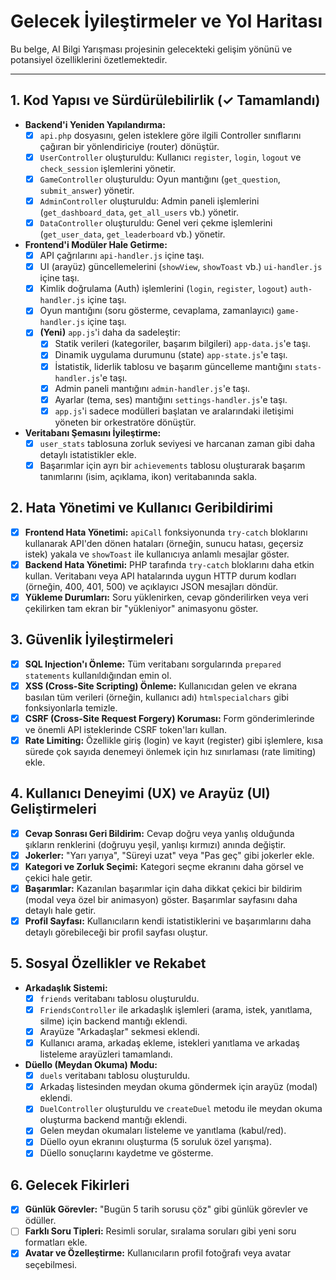 # Gelecek İyileştirmeler ve Yol Haritası

Bu belge, AI Bilgi Yarışması projesinin gelecekteki gelişim yönünü ve potansiyel özelliklerini özetlemektedir.

---

## 1. Kod Yapısı ve Sürdürülebilirlik (✓ Tamamlandı)

- **Backend'i Yeniden Yapılandırma:**
  - [x] `api.php` dosyasını, gelen isteklere göre ilgili Controller sınıflarını çağıran bir yönlendiriciye (router) dönüştür.
  - [x] `UserController` oluşturuldu: Kullanıcı `register`, `login`, `logout` ve `check_session` işlemlerini yönetir.
  - [x] `GameController` oluşturuldu: Oyun mantığını (`get_question`, `submit_answer`) yönetir.
  - [x] `AdminController` oluşturuldu: Admin paneli işlemlerini (`get_dashboard_data`, `get_all_users` vb.) yönetir.
  - [x] `DataController` oluşturuldu: Genel veri çekme işlemlerini (`get_user_data`, `get_leaderboard` vb.) yönetir.

- **Frontend'i Modüler Hale Getirme:**
  - [x] API çağrılarını `api-handler.js` içine taşı.
  - [x] UI (arayüz) güncellemelerini (`showView`, `showToast` vb.) `ui-handler.js` içine taşı.
  - [x] Kimlik doğrulama (Auth) işlemlerini (`login`, `register`, `logout`) `auth-handler.js` içine taşı.
  - [x] Oyun mantığını (soru gösterme, cevaplama, zamanlayıcı) `game-handler.js` içine taşı.
  - [x] **(Yeni)** `app.js`'i daha da sadeleştir:
    - [x] Statik verileri (kategoriler, başarım bilgileri) `app-data.js`'e taşı.
    - [x] Dinamik uygulama durumunu (state) `app-state.js`'e taşı.
    - [x] İstatistik, liderlik tablosu ve başarım güncelleme mantığını `stats-handler.js`'e taşı.
    - [x] Admin paneli mantığını `admin-handler.js`'e taşı.
    - [x] Ayarlar (tema, ses) mantığını `settings-handler.js`'e taşı.
    - [x] `app.js`'i sadece modülleri başlatan ve aralarındaki iletişimi yöneten bir orkestratöre dönüştür.

- **Veritabanı Şemasını İyileştirme:**
  - [x] `user_stats` tablosuna zorluk seviyesi ve harcanan zaman gibi daha detaylı istatistikler ekle.
  - [x] Başarımlar için ayrı bir `achievements` tablosu oluşturarak başarım tanımlarını (isim, açıklama, ikon) veritabanında sakla.

## 2. Hata Yönetimi ve Kullanıcı Geribildirimi

- [x] **Frontend Hata Yönetimi:** `apiCall` fonksiyonunda `try-catch` bloklarını kullanarak API'den dönen hataları (örneğin, sunucu hatası, geçersiz istek) yakala ve `showToast` ile kullanıcıya anlamlı mesajlar göster.
- [x] **Backend Hata Yönetimi:** PHP tarafında `try-catch` bloklarını daha etkin kullan. Veritabanı veya API hatalarında uygun HTTP durum kodları (örneğin, 400, 401, 500) ve açıklayıcı JSON mesajları döndür.
- [x] **Yükleme Durumları:** Soru yüklenirken, cevap gönderilirken veya veri çekilirken tam ekran bir "yükleniyor" animasyonu göster.

## 3. Güvenlik İyileştirmeleri

- [x] **SQL Injection'ı Önleme:** Tüm veritabanı sorgularında `prepared statements` kullanıldığından emin ol.
- [x] **XSS (Cross-Site Scripting) Önleme:** Kullanıcıdan gelen ve ekrana basılan tüm verileri (örneğin, kullanıcı adı) `htmlspecialchars` gibi fonksiyonlarla temizle.
- [x] **CSRF (Cross-Site Request Forgery) Koruması:** Form gönderimlerinde ve önemli API isteklerinde CSRF token'ları kullan.
- [x] **Rate Limiting:** Özellikle giriş (login) ve kayıt (register) gibi işlemlere, kısa sürede çok sayıda denemeyi önlemek için hız sınırlaması (rate limiting) ekle.

## 4. Kullanıcı Deneyimi (UX) ve Arayüz (UI) Geliştirmeleri

- [x] **Cevap Sonrası Geri Bildirim:** Cevap doğru veya yanlış olduğunda şıkların renklerini (doğruyu yeşil, yanlışı kırmızı) anında değiştir.
- [x] **Jokerler:** "Yarı yarıya", "Süreyi uzat" veya "Pas geç" gibi jokerler ekle.
- [x] **Kategori ve Zorluk Seçimi:** Kategori seçme ekranını daha görsel ve çekici hale getir.
- [x] **Başarımlar:** Kazanılan başarımlar için daha dikkat çekici bir bildirim (modal veya özel bir animasyon) göster. Başarımlar sayfasını daha detaylı hale getir.
- [x] **Profil Sayfası:** Kullanıcıların kendi istatistiklerini ve başarımlarını daha detaylı görebileceği bir profil sayfası oluştur.

## 5. Sosyal Özellikler ve Rekabet

- **Arkadaşlık Sistemi:**
  - [x] `friends` veritabanı tablosu oluşturuldu.
  - [x] `FriendsController` ile arkadaşlık işlemleri (arama, istek, yanıtlama, silme) için backend mantığı eklendi.
  - [x] Arayüze "Arkadaşlar" sekmesi eklendi.
  - [x] Kullanıcı arama, arkadaş ekleme, istekleri yanıtlama ve arkadaş listeleme arayüzleri tamamlandı.
- **Düello (Meydan Okuma) Modu:**
  - [x] `duels` veritabanı tablosu oluşturuldu.
  - [x] Arkadaş listesinden meydan okuma göndermek için arayüz (modal) eklendi.
  - [x] `DuelController` oluşturuldu ve `createDuel` metodu ile meydan okuma oluşturma backend mantığı eklendi.
  - [x] Gelen meydan okumaları listeleme ve yanıtlama (kabul/red).
  - [x] Düello oyun ekranını oluşturma (5 soruluk özel yarışma).
  - [x] Düello sonuçlarını kaydetme ve gösterme.

## 6. Gelecek Fikirleri

- [x] **Günlük Görevler:** "Bugün 5 tarih sorusu çöz" gibi günlük görevler ve ödüller.
- [ ] **Farklı Soru Tipleri:** Resimli sorular, sıralama soruları gibi yeni soru formatları ekle.
- [x] **Avatar ve Özelleştirme:** Kullanıcıların profil fotoğrafı veya avatar seçebilmesi.
